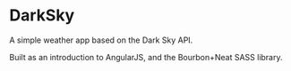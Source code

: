 # DarkSky

A simple weather app based on the Dark Sky API.

Built as an introduction to AngularJS, and the Bourbon+Neat SASS library.
